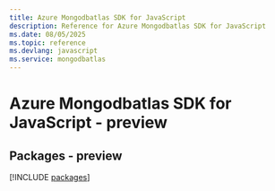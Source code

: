 ```yaml
---
title: Azure Mongodbatlas SDK for JavaScript
description: Reference for Azure Mongodbatlas SDK for JavaScript
ms.date: 08/05/2025
ms.topic: reference
ms.devlang: javascript
ms.service: mongodbatlas
---
```

# Azure Mongodbatlas SDK for JavaScript - preview
## Packages - preview
[!INCLUDE [packages](mongodbatlas-index.md)]